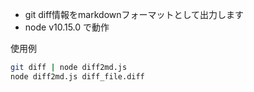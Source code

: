
- git diff情報をmarkdownフォーマットとして出力します
- node v10.15.0 で動作

使用例
```bash
git diff | node diff2md.js
node diff2md.js diff_file.diff
```
